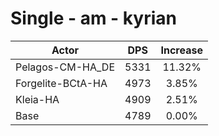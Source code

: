 # Single - am - kyrian
| Actor | DPS | Increase |
|---|:---:|:---:|
|Pelagos-CM-HA_DE|5331|11.32%|
|Forgelite-BCtA-HA|4973|3.85%|
|Kleia-HA|4909|2.51%|
|Base|4789|0.00%|
